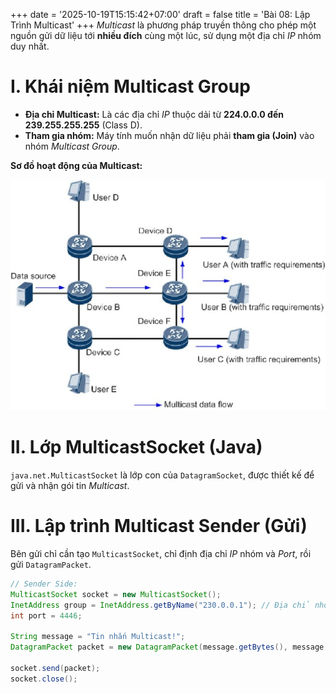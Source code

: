 +++
date = '2025-10-19T15:15:42+07:00'
draft = false
title = 'Bài 08: Lập Trình Multicast'
+++
$Multicast$ là phương pháp truyền thông cho phép một nguồn gửi dữ liệu tới **nhiều đích** cùng một lúc, sử dụng một địa chỉ $IP$ nhóm duy nhất.

# I. Khái niệm Multicast Group
* **Địa chỉ Multicast:** Là các địa chỉ $IP$ thuộc dải từ **$224.0.0.0$ đến $239.255.255.255$** (Class D).
* **Tham gia nhóm:** Máy tính muốn nhận dữ liệu phải **tham gia (Join)** vào nhóm $Multicast$ $Group$.

**Sơ đồ hoạt động của Multicast:**

![Sơ đồ hoạt động của Multicast](bai8.png)

# II. Lớp MulticastSocket (Java)
`java.net.MulticastSocket` là lớp con của `DatagramSocket`, được thiết kế để gửi và nhận gói tin $Multicast$.

# III. Lập trình Multicast Sender (Gửi)
Bên gửi chỉ cần tạo `MulticastSocket`, chỉ định địa chỉ $IP$ nhóm và $Port$, rồi gửi `DatagramPacket`.

```java
// Sender Side:
MulticastSocket socket = new MulticastSocket();
InetAddress group = InetAddress.getByName("230.0.0.1"); // Địa chỉ nhóm
int port = 4446;

String message = "Tin nhắn Multicast!";
DatagramPacket packet = new DatagramPacket(message.getBytes(), message.length(), group, port);

socket.send(packet);
socket.close();